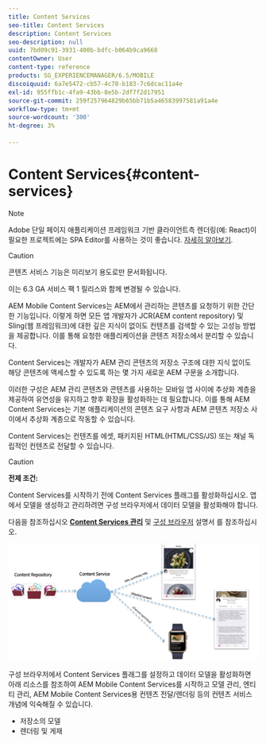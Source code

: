 ```yaml
---
title: Content Services
seo-title: Content Services
description: Content Services
seo-description: null
uuid: 7bd09c91-3931-400b-bdfc-b064b9ca9668
contentOwner: User
content-type: reference
products: SG_EXPERIENCEMANAGER/6.5/MOBILE
discoiquuid: 6a7e5472-cb57-4c78-b183-7c6dcac11a4e
exl-id: 955ffb1c-4fa9-43bb-8e5b-2df7f2d17951
source-git-commit: 259f257964829b65bb71b5a46583997581a91a4e
workflow-type: tm+mt
source-wordcount: '300'
ht-degree: 3%

---
```


# Content Services{#content-services}

>[!NOTE]
>
>Adobe 단일 페이지 애플리케이션 프레임워크 기반 클라이언트측 렌더링(예: React)이 필요한 프로젝트에는 SPA Editor를 사용하는 것이 좋습니다. [자세히 알아보기](/help/sites-developing/spa-overview.md).

>[!CAUTION]
>
>콘텐츠 서비스 기능은 미리보기 용도로만 문서화됩니다.
>
>이는 6.3 GA 서비스 팩 1 릴리스와 함께 변경될 수 있습니다.

AEM Mobile Content Services는 AEM에서 관리하는 콘텐츠를 요청하기 위한 간단한 기능입니다. 이렇게 하면 모든 앱 개발자가 JCR(AEM content repository) 및 Sling(웹 프레임워크)에 대한 깊은 지식이 없이도 컨텐츠를 검색할 수 있는 고성능 방법을 제공합니다. 이를 통해 요청한 애플리케이션을 콘텐츠 저장소에서 분리할 수 있습니다.

Content Services는 개발자가 AEM 관리 콘텐츠의 저장소 구조에 대한 지식 없이도 해당 콘텐츠에 액세스할 수 있도록 하는 몇 가지 새로운 AEM 구문을 소개합니다.

이러한 구성은 AEM 관리 콘텐츠와 콘텐츠를 사용하는 모바일 앱 사이에 추상화 계층을 제공하여 유연성을 유지하고 향후 확장을 활성화하는 데 필요합니다. 이를 통해 AEM Content Services는 기본 애플리케이션의 콘텐츠 요구 사항과 AEM 콘텐츠 저장소 사이에서 추상화 계층으로 작동할 수 있습니다.

Content Services는 컨텐츠를 에셋, 패키지된 HTML(HTML/CSS/JS) 또는 채널 독립적인 컨텐츠로 전달할 수 있습니다.

>[!CAUTION]
>
>**전제 조건:**
>
>Content Services를 시작하기 전에 Content Services 플래그를 활성화하십시오. 앱에서 모델을 생성하고 관리하려면 구성 브라우저에서 데이터 모델을 활성화해야 합니다.
>
>다음을 참조하십시오 **[Content Services 관리](/help/mobile/developing-content-services.md)** 및 [구성 브라우저](/help/sites-administering/configurations.md) 설명서 를 참조하십시오.

![chlimage_1-143](assets/chlimage_1-143.png)

구성 브라우저에서 Content Services 플래그를 설정하고 데이터 모델을 활성화하면 아래 리소스를 참조하여 AEM Mobile Content Services를 시작하고 모델 관리, 엔티티 관리, AEM Mobile Content Services용 컨텐츠 전달/렌더링 등의 컨텐츠 서비스 개념에 익숙해질 수 있습니다.

* 저장소의 모델
* 렌더링 및 게재

